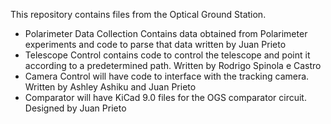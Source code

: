 This repository contains files from the Optical Ground Station.
  - Polarimeter Data Collection Contains data obtained from Polarimeter experiments and code to parse that data written by Juan Prieto
  - Telescope Control contains code to control the telescope and point it according to a predetermined path. Written by Rodrigo Spinola e Castro
  - Camera Control will have code to interface with the tracking camera. Written by Ashley Ashiku and Juan Prieto
  - Comparator will have KiCad 9.0 files for the OGS comparator circuit. Designed by Juan Prieto

